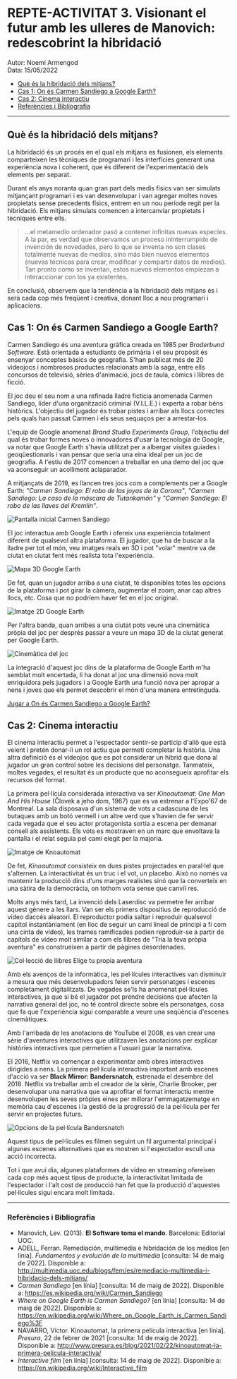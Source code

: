 # REPTE-ACTIVITAT 3. Visionant el futur amb les ulleres de Manovich: redescobrint la hibridació  

Autor: Noemí Armengod       
Data: 15/05/2022 

* [Què és la hibridació dels mitjans?](#qu---s-la-hibridaci--dels-mitjans-)
* [Cas 1: On és Carmen Sandiego a Google Earth?](#cas-1--on--s-carmen-sandiego-a-google-earth-)
* [Cas 2: Cinema interactiu](#cas-2--cinema-interactiu)
* [Referències i Bibliografia](#refer-ncies-i-bibliografia)

---

## Què és la hibridació dels mitjans?

La hibridació és un procés en el qual els mitjans es fusionen, els elements comparteixen les tècniques de programari i les interfícies generant una experiència nova i coherent, que és diferent de l'experimentació dels elements per separat.

Durant els anys noranta quan gran part dels medis físics van ser simulats mitjançant programari i es van desenvolupar i van agregar moltes noves propietats sense precedents físics, entrem en un nou període regit per la hibridació. Els mitjans simulats comencen a intercanviar propietats i tècniques entre ells.  

>...el metamedio ordenador pasó a contener infinitas nuevas especies. A la par, es verdad que observamos un proceso ininterrumpido de invención de novedades, pero lo que se inventa no son clases totalmente nuevas de medios, sino más bien nuevos elementos (nuevas técnicas para crear, modificar y compartir datos de medios). Tan pronto como se inventan, estos nuevos elementos empiezan a interaccionar con los ya existentes.

En conclusió, observem que la tendència a la hibridació dels mitjans és i serà cada cop més freqüent i creativa, donant lloc a nou programari i aplicacions.

## Cas 1: On és Carmen Sandiego a Google Earth?

Carmen Sandiego és una aventura gràfica creada en 1985 per *Broderbund Software*. Està orientada a estudiants de primària i el seu propòsit és ensenyar conceptes bàsics de geografia. S'han publicat més de 20 videojocs i nombrosos productes relacionats amb la saga, entre ells concursos de televisió, sèries d'animació, jocs de taula, còmics i llibres de ficció.

El joc deu el seu nom a una refinada lladre fictícia anomenada Carmen Sandiego, líder d'una organització criminal (V.I.L.E.) i experta a robar béns històrics. L'objectiu del jugador és trobar pistes i arribar als llocs correctes pels quals han passat Carmen i els seus sequaços per a arrestar-los.

L'equip de Google anomenat *Brand Studio Experiments Group*, l'objectiu del qual és trobar formes noves o innovadores d'usar la tecnologia de Google, va notar que Google Earth s'havia utilitzat per a albergar visites guiades i geoqüestionaris i van pensar que seria una eina ideal per un joc de geografia. A l'estiu de 2017 comencen a treballar en una demo del joc que va aconseguir un acolliment aclaparador.

A mitjançats de 2019, es llancen tres jocs com a complements per a Google Earth: *"Carmen Sandiego: El robo de las joyas de la Corona"*, *"Carmen Sandiego: La caso de la máscara de Tutankamón"* y *"Carmen Sandiego: El robo de las llaves del Kremlin"*.

![Pantalla inicial Carmen Sandiego](/imatges/intro-carmensandiego.png)

El joc interactua amb Google Earth i ofereix una experiència totalment diferent de qualsevol altra plataforma. El jugador, que ha de buscar a la lladre per tot el món, veu imatges reals en 3D i pot "volar" mentre va de ciutat en ciutat fent més realista tota l'experiència.

![Mapa 3D Google Earth](/imatges/mapes-carmensandiego.png)

De fet, quan un jugador arriba a una ciutat, té disponibles totes les opcions de la plataforma i pot girar la càmera, augmentar el zoom, anar cap altres llocs, etc. Cosa que no podríem haver fet en el joc original.

![Imatge 2D Google Earth](/imatges/foto-carmensandiego.png)

Per l'altra banda, quan arribes a una ciutat pots veure una cinemàtica pròpia del joc per després passar a veure un mapa 3D de la ciutat generat per Google Earth.

![Cinemàtica del joc](/imatges/cinematica-carmensandiego.png)

La integració d'aquest joc dins de la plataforma de Google Earth m'ha semblat molt encertada, li ha donat al joc una dimensió nova molt enriquidora pels jugadors i a Google Earth una funció nova per apropar a nens i joves que els permet descobrir el món d'una manera entretinguda.

[Jugar a On és Carmen Sandiego a Google Earth?](http://g.co/carmensandiego)

## Cas 2: Cinema interactiu

El cinema interactiu permet a l'espectador sentir-se partícip d'allò que està veient i pretén donar-li un rol actiu que permeti completar la història. Una altra definició és el videojoc que es pot considerar un híbrid que dona al jugador un gran control sobre les decisions del personatge. Tanmateix, moltes vegades, el resultat és un producte que no aconsegueix aprofitar els recursos del format.

La primera pel·lícula considerada interactiva va ser *Kinoautomat: One Man And His House* (Človek a jeho dom, 1967) que es va estrenar a l'Expo'67 de Montreal. La sala disposava d'un sistema de vots a cadascuna de les butaques amb un botó vermell i un altre verd que s'havien de fer servir cada vegada que el seu actor protagonista sortia a escena per demanar consell als assistents. Els vots es mostraven en un marc que envoltava la pantalla i el relat seguia pel camí elegit per la majoria.

![Imatge de Knoautomat](/imatges/kinoautomat-movie-review.jpg)

De fet, *Kinoautomat* consisteix en dues pistes projectades en paral·lel que s'alternen. La interactivitat és un truc i el vot, un placebo. Això no només va mantenir la producció dins d'uns marges realistes sinó que la converteix en una sàtira de la democràcia, on tothom vota sense que canviï res.

Molts anys més tard, La invenció dels Laserdisc va permetre fer arribar aquest gènere a les llars. Van ser els primers dispositius de reproducció de vídeo daccés aleatori. El reproductor podia saltar i reproduir qualsevol capítol instantàniament (en lloc de seguir un camí lineal de principi a fi com una cinta de vídeo), les trames ramificades podien reproduir-se a partir de capítols de vídeo molt similar a com els llibres de "Tria la teva pròpia aventura" es construeixen a partir de pàgines desordenades.

![Col·lecció de llibres Elige tu propia aventura](/imatges/elige-aventura.jpg)

Amb els avenços de la informàtica, les pel·lícules interactives van disminuir a mesura que més desenvolupadors feien servir personatges i escenes completament digitalitzats. De vegades se'ls ha anomenat pel·lícules interactives, ja que si bé el jugador pot prendre decisions que afecten la narrativa general del joc, no té control directe sobre els personatges, cosa que fa que l'experiència sigui comparable a veure una seqüència d'escenes cinemàtiques.

Amb l'arribada de les anotacions de YouTube el 2008, es van crear una sèrie d'aventures interactives que utilitzaven les anotacions per explicar històries interactives que permetien a l'usuari guiar la narrativa.

El 2016, Netflix va començar a experimentar amb obres interactives dirigides a nens. La primera pel·lícula interactiva important amb escenes d'acció va ser **Black Mirror: Bandersnatch**, estrenada el desembre del 2018. Netflix va treballar amb el creador de la sèrie, Charlie Brooker, per desenvolupar una narrativa que va aprofitar el format interactiu mentre desenvolupen les seves pròpies eines per millorar l'emmagatzematge en memòria cau d'escenes i la gestió de la progressió de la pel·lícula per fer servir en projectes futurs.

![Opcions de la pel·lícula Bandersnatch](/imatges/Black-Mirror-Bandersnatch.jpg)

Aquest tipus de pel·lícules es filmen seguint un fil argumental principal i algunes escenes alternatives que es mostren si l'espectador escull una acció incorrecta. 

Tot i que avui dia, algunes plataformes de vídeo en streaming ofereixen cada cop més aquest tipus de producte, la interactivitat limitada de l'espectador i l'alt cost de producció han fet que la producció d'aquestes pel·lícules sigui encara molt limitada.

--- 

### Referències i Bibliografia

* Manovich, Lev. (2013). **El Software toma el mando**. Barcelona: Editorial UOC. 
* ADELL, Ferran. Remediación, multimedia e hibridación de los medios [en línia]. *Fundamentos y evolución de la multimedia* [consulta: 14 de maig de 2022]. Disponible a: http://multimedia.uoc.edu/blogs/fem/es/remediacio-multimedia-i-hibridacio-dels-mitjans/
* *Carmen Sandiego* [en línia] [consulta: 14 de maig de 2022]. Disponible a: https://es.wikipedia.org/wiki/Carmen_Sandiego
* *Where on Google Earth is Carmen Sandiego?* [en línia] [consulta: 14 de maig de 2022]. Disponible a: https://en.wikipedia.org/wiki/Where_on_Google_Earth_is_Carmen_Sandiego%3F
* NAVARRO, Víctor. Kinoautomat, la primera película interactiva [en línia]. *Presura*, 22 de febrer de 2021 [consulta: 14 de maig de 2022]. Disponible a: http://www.presura.es/blog/2021/02/22/kinoautomat-la-primera-pelicula-interactiva/
* *Interactive film* [en línia] [consulta: 14 de maig de 2022]. Disponible a: https://en.wikipedia.org/wiki/Interactive_film